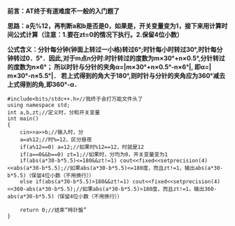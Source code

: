 **前言：AT终于有道难度不一般的入门题了**

**思路：a先%12，再判断a和b是否是0，如果是，开关变量变为1，接下来用计算时间公式计算（注意：1.要在zt=0的情况下执行。2.保留4位小数）**

**公式含义：分针每分钟(钟面上转过一小格)转过6°;时针每小时转过30°,时针每分钟转过0．5°．因此,对于m点n分时:时针转过的度数为m×30°+n×0.5°,分针转过的度数为n×6°；
所以时针与分针的夹角α=|m×30°+n×0.5°-n×6°|, 即α=| m×30°-n×5.5°|．
若上式得到的角大于180°,则时针与分针的夹角应为360°减去上式得到的角,即360°-α．**

```
#include<bits/stdc++.h>//我终于会打万能文件头了
using namespace std;
int a,b,zt;//定义时，分和开关变量
int main()
{
	cin>>a>>b;//输入时，分
	a=a%12;//时%=12，区分昼夜
	if(a%12==0) a=12;//如果时%12==12，时就是12
	if(a==0&&b==0) zt=1;//如果时，分均为0，开关变量变为1
	if(abs(a*30-b*5.5)<=180&&zt!=1) cout<<fixed<<setprecision(4)<<abs(a*30-b*5.5);//如果abs(a*30-b*5.5)<=180度，而且zt!=1，输出abs(a*30-b*5.5)（保留4位小数（不用换行））
	else if(abs(a*30-b*5.5)>180&&zt!=1) cout<<fixed<<setprecision(4)<<360-abs(a*30-b*5.5);//如果abs(a*30-b*5.5)>180度，而且zt!=1，输出360-abs(a*30-b*5.5)（保留4位小数（不用换行））
	
	return 0;//结束“時計盤”
}
```
